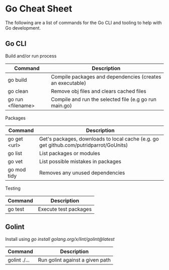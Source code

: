 # Go Cheat Sheet

The following are a list of commands for the Go CLI and tooling to help with Go development. 

##  Go CLI

Build and/or run process

| Command | Description |
|---------|-------------|
| go build | Compile packages and dependencies (creates an executable) |
| go clean | Remove obj files and clears cached files |
| go run &lt;filename&gt; | Compile and run the selected file (e.g go run main.go) |


Packages

| Command | Description |
|---------|-------------|
| go get &lt;url&gt; | Get's packages, downloads to local cache (e.g. go get github.com/putridparrot/GoUnits) |
| go list | List packages or modules |
| go vet | List possible mistakes in packages |
| go mod tidy | Removes any unused dependencies |

Testing

| Command | Description |
|---------|-------------|
| go test | Execute test packages |

## Golint

Install using _go install golang.org/x/lint/golint@latest_

| Command | Description |
|---------|-------------|
| golint ./... | Run golint against a given path |